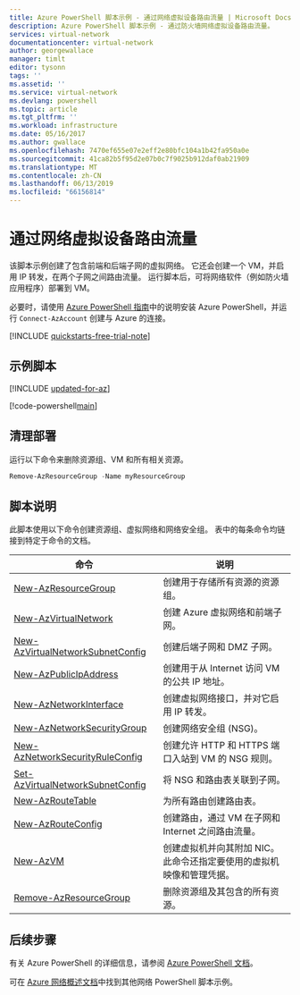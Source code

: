 ```yaml
---
title: Azure PowerShell 脚本示例 - 通过网络虚拟设备路由流量 | Microsoft Docs
description: Azure PowerShell 脚本示例 - 通过防火墙网络虚拟设备路由流量。
services: virtual-network
documentationcenter: virtual-network
author: georgewallace
manager: timlt
editor: tysonn
tags: ''
ms.assetid: ''
ms.service: virtual-network
ms.devlang: powershell
ms.topic: article
ms.tgt_pltfrm: ''
ms.workload: infrastructure
ms.date: 05/16/2017
ms.author: gwallace
ms.openlocfilehash: 7470ef655e07e2eff2e80bfc104a1b42fa950a0e
ms.sourcegitcommit: 41ca82b5f95d2e07b0c7f9025b912daf0ab21909
ms.translationtype: MT
ms.contentlocale: zh-CN
ms.lasthandoff: 06/13/2019
ms.locfileid: "66156814"
---
```

# <a name="route-traffic-through-a-network-virtual-appliance"></a>通过网络虚拟设备路由流量

该脚本示例创建了包含前端和后端子网的虚拟网络。 它还会创建一个 VM，并启用 IP 转发，在两个子网之间路由流量。 运行脚本后，可将网络软件（例如防火墙应用程序）部署到 VM。

必要时，请使用 [Azure PowerShell 指南](https://docs.microsoft.com/powershell/azureps-cmdlets-docs/)中的说明安装 Azure PowerShell，并运行 `Connect-AzAccount` 创建与 Azure 的连接。

[!INCLUDE [quickstarts-free-trial-note](../../../includes/quickstarts-free-trial-note.md)]

## <a name="sample-script"></a>示例脚本

[!INCLUDE [updated-for-az](../../../includes/updated-for-az.md)]

[!code-powershell[main](../../../powershell_scripts/virtual-network/route-traffic-through-nva/route-traffic-through-nva.ps1 "Route traffic through a network virtual appliance")]

## <a name="clean-up-deployment"></a>清理部署 

运行以下命令来删除资源组、VM 和所有相关资源。

```powershell
Remove-AzResourceGroup -Name myResourceGroup
```
## <a name="script-explanation"></a>脚本说明

此脚本使用以下命令创建资源组、虚拟网络和网络安全组。 表中的每条命令均链接到特定于命令的文档。

| 命令 | 说明 |
|---|---|
| [New-AzResourceGroup](/powershell/module/az.resources/new-azresourcegroup)  | 创建用于存储所有资源的资源组。 |
| [New-AzVirtualNetwork](/powershell/module/az.network/new-azvirtualnetwork) | 创建 Azure 虚拟网络和前端子网。 |
| [New-AzVirtualNetworkSubnetConfig](/powershell/module/az.network/new-azvirtualnetworksubnetconfig) | 创建后端子网和 DMZ 子网。 |
| [New-AzPublicIpAddress](/powershell/module/az.network/new-azpublicipaddress) | 创建用于从 Internet 访问 VM 的公共 IP 地址。 |
| [New-AzNetworkInterface](/powershell/module/az.network/new-aznetworkinterface) | 创建虚拟网络接口，并对它启用 IP 转发。 |
| [New-AzNetworkSecurityGroup](/powershell/module/az.network/new-aznetworksecuritygroup) | 创建网络安全组 (NSG)。 |
| [New-AzNetworkSecurityRuleConfig](/powershell/module/az.network/new-aznetworksecurityruleconfig) | 创建允许 HTTP 和 HTTPS 端口入站到 VM 的 NSG 规则。 |
| [Set-AzVirtualNetworkSubnetConfig](/powershell/module/az.network/set-azvirtualnetworksubnetconfig)| 将 NSG 和路由表关联到子网。 |
| [New-AzRouteTable](/powershell/module/az.network/new-azroutetable)| 为所有路由创建路由表。 |
| [New-AzRouteConfig](/powershell/module/az.network/new-azrouteconfig)| 创建路由，通过 VM 在子网和 Internet 之间路由流量。 |
| [New-AzVM](/powershell/module/az.compute/new-azvm) | 创建虚拟机并向其附加 NIC。 此命令还指定要使用的虚拟机映像和管理凭据。 |
| [Remove-AzResourceGroup](/powershell/module/az.resources/remove-azresourcegroup)  | 删除资源组及其包含的所有资源。 |

## <a name="next-steps"></a>后续步骤

有关 Azure PowerShell 的详细信息，请参阅 [Azure PowerShell 文档](https://docs.microsoft.com/powershell/azure/overview)。

可在 [Azure 网络概述文档](../powershell-samples.md?toc=%2fazure%2fnetworking%2ftoc.json)中找到其他网络 PowerShell 脚本示例。
